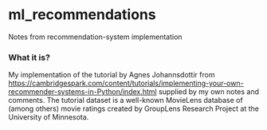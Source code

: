 # ml_recommendations

Notes from recommendation-system implementation

<h3>What it is?</h3>

My implementation of the tutorial by Agnes Johannsdottir 
from https://cambridgespark.com/content/tutorials/implementing-your-own-recommender-systems-in-Python/index.html
supplied by my own notes and comments. The tutorial dataset is a well-known MovieLens database 
of (among others) movie ratings created by GroupLens Research Project at the University of Minnesota. 
